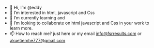 - 👋 Hi, I’m @eddy
- 👀 I’m interested in html, javascript and Css
- 🌱 I’m currently learning and 
- 💞️ I’m looking to collaborate on html javascript and Css in your work to learn more.
- 📫 How to reach me? just here or my email info@fsrresults.com or akuetiemhe777@gmail.com

<!---
FSRTect/FSRTect is a ✨ special ✨ repository because its `README.md` (this file) appears on your GitHub profile.
You can click the Preview link to take a look at your changes.
--->
